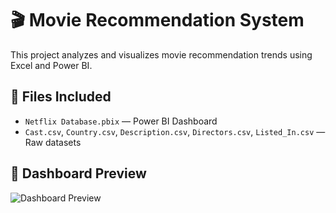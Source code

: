 # 🎬 Movie Recommendation System

This project analyzes and visualizes movie recommendation trends using Excel and Power BI.

## 📂 Files Included

- `Netflix Database.pbix` — Power BI Dashboard
- `Cast.csv`, `Country.csv`, `Description.csv`, `Directors.csv`, `Listed_In.csv` — Raw datasets

## 📸 Dashboard Preview

![Dashboard Preview]([https://github.com/your-username/your-repo-name/blob/main/dashboard-preview.png](https://github.com/SBM-143/Interactive-Dashboards-PowerBI/blob/main/Netflix_Dashboard_Preview.png))
